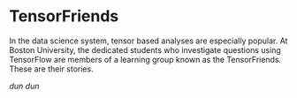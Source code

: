 # TensorFriends
In the data science system, tensor based analyses are especially popular. At Boston University, the dedicated students who investigate questions using TensorFlow are members of a learning group known as the TensorFriends. These are their stories.

*dun dun*
